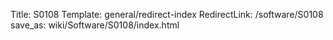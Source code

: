 Title: S0108
Template: general/redirect-index
RedirectLink: /software/S0108
save_as: wiki/Software/S0108/index.html